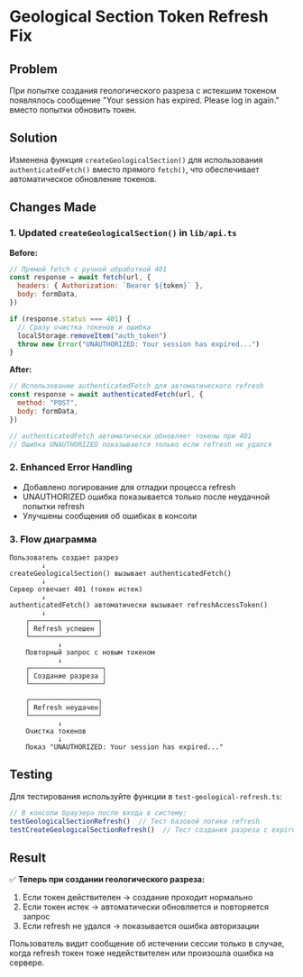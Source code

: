 # Geological Section Token Refresh Fix

## Problem
При попытке создания геологического разреза с истекшим токеном появлялось сообщение "Your session has expired. Please log in again." вместо попытки обновить токен.

## Solution
Изменена функция `createGeologicalSection()` для использования `authenticatedFetch()` вместо прямого `fetch()`, что обеспечивает автоматическое обновление токенов.

## Changes Made

### 1. Updated `createGeologicalSection()` in `lib/api.ts`

**Before:**
```javascript
// Прямой fetch с ручной обработкой 401
const response = await fetch(url, {
  headers: { Authorization: `Bearer ${token}` },
  body: formData,
})

if (response.status === 401) {
  // Сразу очистка токенов и ошибка
  localStorage.removeItem("auth_token")
  throw new Error("UNAUTHORIZED: Your session has expired...")
}
```

**After:**
```javascript
// Использование authenticatedFetch для автоматического refresh
const response = await authenticatedFetch(url, {
  method: "POST",
  body: formData,
})

// authenticatedFetch автоматически обновляет токены при 401
// Ошибка UNAUTHORIZED показывается только если refresh не удался
```

### 2. Enhanced Error Handling

- Добавлено логирование для отладки процесса refresh
- UNAUTHORIZED ошибка показывается только после неудачной попытки refresh
- Улучшены сообщения об ошибках в консоли

### 3. Flow диаграмма

```
Пользователь создает разрез
        ↓
createGeologicalSection() вызывает authenticatedFetch()
        ↓
Сервер отвечает 401 (токен истек)
        ↓
authenticatedFetch() автоматически вызывает refreshAccessToken()
        ↓
    ┌─────────────────┐
    │ Refresh успешен │
    └─────────────────┘
            ↓
    Повторный запрос с новым токеном
            ↓
    ┌──────────────────┐
    │ Создание разреза │
    └──────────────────┘

    ┌─────────────────┐
    │ Refresh неудачен│
    └─────────────────┘
            ↓
    Очистка токенов
            ↓
    Показ "UNAUTHORIZED: Your session has expired..."
```

## Testing

Для тестирования используйте функции в `test-geological-refresh.ts`:

```javascript
// В консоли браузера после входа в систему:
testGeologicalSectionRefresh()  // Тест базовой логики refresh
testCreateGeologicalSectionRefresh()  // Тест создания разреза с expired токеном
```

## Result

✅ **Теперь при создании геологического разреза:**
1. Если токен действителен → создание проходит нормально
2. Если токен истек → автоматически обновляется и повторяется запрос  
3. Если refresh не удался → показывается ошибка авторизации

Пользователь видит сообщение об истечении сессии только в случае, когда refresh токен тоже недействителен или произошла ошибка на сервере.